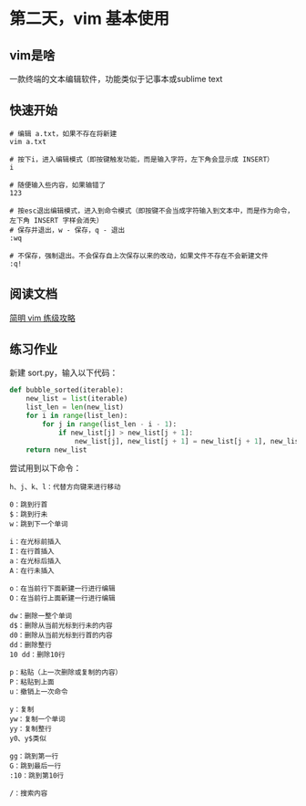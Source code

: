 # 第二天，vim 基本使用
## vim是啥
一款终端的文本编辑软件，功能类似于记事本或sublime text

## 快速开始
```
# 编辑 a.txt，如果不存在将新建
vim a.txt

# 按下i，进入编辑模式（即按键触发功能，而是输入字符，左下角会显示成 INSERT）
i

# 随便输入些内容，如果输错了
123

# 按esc退出编辑模式，进入到命令模式（即按键不会当成字符输入到文本中，而是作为命令，左下角 INSERT 字样会消失）
# 保存并退出，w - 保存，q - 退出
:wq

# 不保存，强制退出。不会保存自上次保存以来的改动，如果文件不存在不会新建文件
:q!
```

## 阅读文档
[简明 vim 练级攻略](https://coolshell.cn/articles/5426.html)

## 练习作业
新建 sort.py，输入以下代码：
```python
def bubble_sorted(iterable):
    new_list = list(iterable)
    list_len = len(new_list)
    for i in range(list_len):
        for j in range(list_len - i - 1):
            if new_list[j] > new_list[j + 1]:
                new_list[j], new_list[j + 1] = new_list[j + 1], new_list[j]
    return new_list
```

尝试用到以下命令：
```
h、j、k、l：代替方向键来进行移动

0：跳到行首
$：跳到行未
w：跳到下一个单词

i：在光标前插入
I：在行首插入
a：在光标后插入
A：在行未插入

o：在当前行下面新建一行进行编辑
O：在当前行上面新建一行进行编辑

dw：删除一整个单词
d$：删除从当前光标到行未的内容
d0：删除从当前光标到行首的内容
dd：删除整行
10 dd：删除10行

p：粘贴（上一次删除或复制的内容）
P：粘贴到上面
u：撤销上一次命令

y：复制
yw：复制一个单词
yy：复制整行
y0、y$类似

gg：跳到第一行
G：跳到最后一行
:10：跳到第10行

/：搜索内容
```